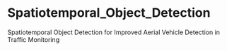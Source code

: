 # Spatiotemporal_Object_Detection
Spatiotemporal Object Detection for Improved Aerial Vehicle Detection in Traffic Monitoring
